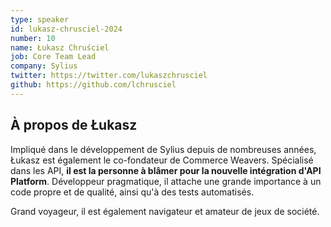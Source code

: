 ```yaml
---
type: speaker
id: lukasz-chrusciel-2024
number: 10
name: Łukasz Chruściel
job: Core Team Lead
company: Sylius
twitter: https://twitter.com/lukaszchrusciel
github: https://github.com/lchrusciel
---
```


## À propos de Łukasz

Impliqué dans le développement de Sylius depuis de nombreuses années, Łukasz est également le co-fondateur de Commerce Weavers. Spécialisé dans les API, **il est la personne à blâmer pour la nouvelle intégration d'API Platform**. Développeur pragmatique, il attache une grande importance à un code propre et de qualité, ainsi qu'à des tests automatisés.

Grand voyageur, il est également navigateur et amateur de jeux de société.
